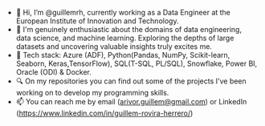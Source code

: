 - 👋 Hi, I’m @guillemrh, currently working as a Data Engineer at the European Institute of Innovation and Technology.
- 👀 I'm genuinely enthusiastic about the domains of data engineering, data science, and machine learning. Exploring the depths of large datasets and uncovering valuable insights truly excites me.
- 🤖 Tech stack: Azure (ADF), Python(Pandas, NumPy, Scikit-learn, Seaborn, Keras,TensorFlow), SQL(T-SQL, PL/SQL), Snowflake, Power BI, Oracle (ODI) & Docker.
- 🔍 On my repositories you can find out some of the projects I've been working on to develop my programming skills.
- 📫 You can reach me by email (arivor.guillem@gmail.com) or LinkedIn (https://www.linkedin.com/in/guillem-rovira-herrero/)

<!---
guillemrh/guillemrh is a ✨ special ✨ repository because its `README.md` (this file) appears on your GitHub profile.
You can click the Preview link to take a look at your changes.
--->
